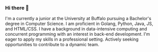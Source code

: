 ### Hi there 👋
I'm a currently a junior at the University at Buffalo pursuing a Bachelor's degree in Computer Science. I am proficient in Golang, Python, Java, JS, and HTML/CSS. I have a background in data-intensive computing and concurrent programming with an interest in back-end development. I'm eager to apply my skills in a professional setting. Actively seeking opportunities to contribute to a dynamic team.
<!--
**MatthewHCheung/MatthewHCheung** is a ✨ _special_ ✨ repository because its `README.md` (this file) appears on your GitHub profile.

Here are some ideas to get you started:

- 🔭 I’m currently working on ...
- 🌱 I’m currently learning ...
- 👯 I’m looking to collaborate on ...
- 🤔 I’m looking for help with ...
- 💬 Ask me about ...
- 📫 How to reach me: ...
- 😄 Pronouns: ...
- ⚡ Fun fact: ...
-->
